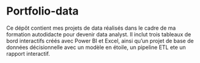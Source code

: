 # Portfolio-data
Ce dépôt contient mes projets de data réalisés dans le cadre de ma formation autodidacte pour devenir data analyst. Il inclut trois tableaux de bord interactifs créés avec Power BI et Excel, ainsi qu’un projet de base de données décisionnelle avec un modèle en étoile, un pipeline ETL ete un rapport interactif.
